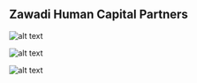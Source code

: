 ## Zawadi Human Capital Partners


![alt text](https://raw.githubusercontent.com/willcofer555/Zawadi_HCP/images/github_home.png)

![alt text](https://raw.githubusercontent.com/willcofer555/Zawadi_HCP/staticfiles/images/github_dashboard.png)

![alt text](https://raw.githubusercontent.com/willcofer555/Zawadi_HCP/staticfiles/images/github_resources.png)
